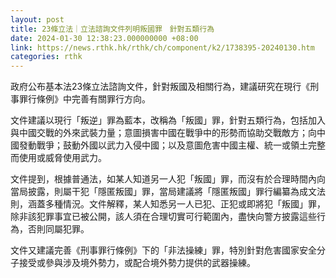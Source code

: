 ```yaml
---
layout: post
title: 23條立法｜立法諮詢文件列明叛國罪　針對五類行為
date: 2024-01-30 12:38:23.000000000 +08:00
link: https://news.rthk.hk/rthk/ch/component/k2/1738395-20240130.htm
categories: rthk
---
```


政府公布基本法23條立法諮詢文件，針對叛國及相關行為，建議研究在現行《刑事罪行條例》中完善有關罪行方向。

文件建議以現行「叛逆」罪為藍本，改稱為「叛國」罪，針對五類行為，包括加入與中國交戰的外來武裝力量；意圖損害中國在戰爭中的形勢而協助交戰敵方；向中國發動戰爭；鼓動外國以武力入侵中國；以及意圖危害中國主權、統一或領土完整而使用或威脅使用武力。

文件提到，根據普通法，如某人知道另一人犯「叛國」罪，而沒有於合理時間內向當局披露，則屬干犯「隱匿叛國」罪，當局建議將「隱匿叛國」罪行編纂為成文法則，涵蓋多種情況。文件解釋，某人知悉另一人已犯、正犯或即將犯「叛國」罪，除非該犯罪事宜已被公開，該人須在合理切實可行範圍內，盡快向警方披露這些行為，否則同屬犯罪。

文件又建議完善《刑事罪行條例》下的「非法操練」罪，特別針對危害國家安全分子接受或參與涉及境外勢力，或配合境外勢力提供的武器操練。
